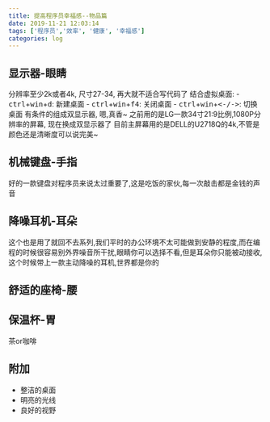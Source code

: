 ```yaml
---
title: 提高程序员幸福感--物品篇
date: 2019-11-21 12:03:14
tags: ['程序员','效率', '健康', '幸福感']
categories: log
---
```

## 显示器-眼睛
  分辨率至少2k或者4k,
  尺寸27-34, 再大就不适合写代码了
  结合虚拟桌面: 
    - <kbd>ctrl</kbd>+<kbd>win</kbd>+<kbd>d</kbd>: 新建桌面
    - <kbd>ctrl</kbd>+<kbd>win</kbd>+<kbd>f4</kbd>: 关闭桌面
    - <kbd>ctrl</kbd>+<kbd>win</kbd>+<kbd><-/-></kbd>: 切换桌面
  有条件的组成双显示器, 嗯,真香~
  之前用的是LG一款34寸21:9比例,1080P分辨率的屏幕, 现在换成双显示器了
  目前主屏幕用的是DELL的U2718Q的4k,不管是颜色还是清晰度可以说完美~

## 机械键盘-手指
  好的一款键盘对程序员来说太过重要了,这是吃饭的家伙,每一次敲击都是金钱的声音

## 降噪耳机-耳朵
  这个也是用了就回不去系列,我们平时的办公环境不太可能做到安静的程度,而在编程的时候很容易别外界噪音所干扰,眼睛你可以选择不看,但是耳朵你只能被动接收,这个时候带上一款主动降噪的耳机,世界都是你的

## 舒适的座椅-腰

## 保温杯-胃
  茶or咖啡

## 附加
  - 整洁的桌面
  - 明亮的光线
  - 良好的视野